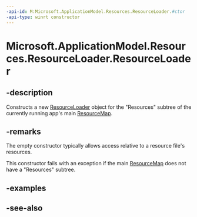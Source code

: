 ```yaml
---
-api-id: M:Microsoft.ApplicationModel.Resources.ResourceLoader.#ctor
-api-type: winrt constructor
---
```


<!-- Method syntax
public ResourceLoader()
-->

# Microsoft.ApplicationModel.Resources.ResourceLoader.ResourceLoader

## -description

Constructs a new [ResourceLoader](resourceloader.md) object for the "Resources" subtree of the currently running app's main [ResourceMap](resourcemap.md).

## -remarks
The empty constructor typically allows access relative to a resource file's resources.

This constructor fails with an exception if the main [ResourceMap](resourcemap.md) does not have a "Resources" subtree.

## -examples

## -see-also
